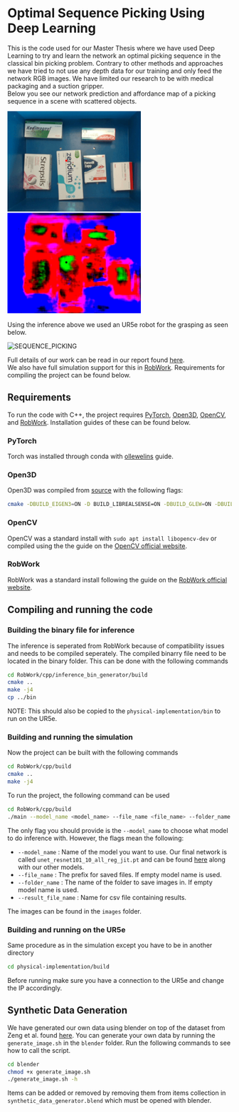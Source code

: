 # Optimal Sequence Picking Using Deep Learning
This is the code used for our Master Thesis where we have used Deep Learning to try and learn the network an optimal picking sequence in the classical bin picking problem. Contrary to other methods and approaches we have tried to not use any depth data for our training and only feed the network RGB images.
We have limited our research to be with medical packaging and a suction gripper.\
Below you see our network prediction and affordance map of a picking sequence in a scene with scattered objects.

<p float="left">
  <img src="images-and-videos/prediction.gif" width="300" />
  <img src="images-and-videos/inference.gif" width="300" /> 
</p>

Using the inference above we used an UR5e robot for the grasping as seen below.

![SEQUENCE_PICKING](images-and-videos/grabber_with_no_grab.gif)

Full details of our work can be read in our report found [here](link).\
We also have full simulation support for this in [RobWork](https://www.robwork.dk/). Requirements for compiling the project can be found below.

## Requirements
To run the code with C++, the project requires [PyTorch](https://pytorch.org/), [Open3D](http://www.open3d.org/), [OpenCV](https://opencv.org/), and [RobWork](https://www.robwork.dk/). Installation guides of these can be found below.

### **PyTorch**
Torch was installed through conda with [ollewelins](https://github.com/ollewelin/Installing-and-Test-PyTorch-C-API-on-Ubuntu-with-GPU-enabled) guide.

### **Open3D**
Open3D was compiled from [source](http://www.open3d.org/docs/release/compilation.html) with the following flags:
```bash
cmake -DBUILD_EIGEN3=ON -D BUILD_LIBREALSENSE=ON -DBUILD_GLEW=ON -DBUILD_GLFW=ON -DBUILD_JSONCPP=ON -DBUILD_PNG=ON -DGLIBCXX_USE_CXX11_ABI=ON -DPYTHON_EXECUTABLE=/usr/bin/python -DBUILD_UNIT_TESTS=ON ..
```

### **OpenCV**
OpenCV was a standard install with `sudo apt install libopencv-dev` or compiled using the the guide on the [OpenCV official website](https://docs.opencv.org/master/d7/d9f/tutorial_linux_install.html).

### **RobWork**
RobWork was a standard install following the guide on the [RobWork official website](https://www.robwork.dk/installation/ubuntu/).

## Compiling and running the code
### **Building the binary file for inference**
The inference is seperated from RobWork because of compatibility issues and needs to be compiled seperately. The compiled binarry file need to be located in the binary folder. This can be done with the following commands
```bash
cd RobWork/cpp/inference_bin_generator/build
cmake ..
make -j4
cp ../bin
```

NOTE: This should also be copied to the `physical-implementation/bin` to run on the UR5e.

### **Building and running the simulation**
Now the project can be built with the following commands
```bash
cd RobWork/cpp/build
cmake ..
make -j4
```

To run the project, the following command can be used
```bash
cd RobWork/cpp/build
./main --model_name <model_name> --file_name <file_name> --folder_name <folder_name> --result_file_name <result_file_name>
```

The only flag you should provide is the `--model_name` to choose what model to do inference with. However, the flags mean the following:
- `--model_name` : Name of the model you want to use. Our final network is called `unet_resnet101_10_all_reg_jit.pt` and can be found [here]() along with our other models.
- `--file_name` : The prefix for saved files. If empty model name is used.
- `--folder_name` : The name of the folder to save images in. If empty model name is used.
- `--result_file_name` : Name for csv file containing results.

The images can be found in the `images` folder.

### **Building and running on the UR5e**
Same procedure as in the simulation except you have to be in another directory
```bash
cd physical-implementation/build
```

Before running make sure you have a connection to the UR5e and change the IP accordingly.



## Synthetic Data Generation 
We have generated our own data using blender on top of the dataset from Zeng et al. found [here](https://vision.princeton.edu/projects/2017/arc/). You can generate your own data by running the `generate_image.sh` in the `blender` folder. Run the following commands to see how to call the script.

```bash
cd blender
chmod +x generate_image.sh
./generate_image.sh -h
```

Items can be added or removed by removing them from items collection in `synthetic_data_generator.blend` which must be opened with blender.
